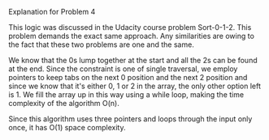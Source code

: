 Explanation for Problem 4

This logic was discussed in the Udacity course problem Sort-0-1-2. This problem demands the exact same approach. Any similarities are owing to the fact that these two problems are one and the same.

We know that the 0s lump together at the start and all the 2s can be found at the end.
Since the constraint is one of single traversal, we employ pointers to keep tabs on the next 0 position and
the next 2 position and since we know that it's either 0, 1 or 2 in the array, the only other option left is 1.
We fill the array up in this way using a while loop, making the time complexity of the algorithm O(n).

Since this algorithm uses three pointers and loops through the input only once, it has O(1) space complexity.

